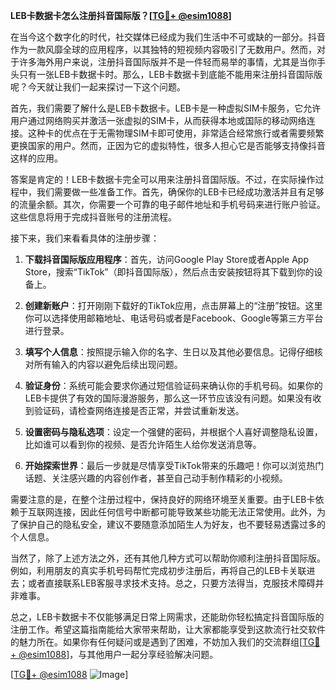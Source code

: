**LEB卡数据卡怎么注册抖音国际版？[[TG💪+ @esim1088](https://t.me/s/esim1088)]**

在当今这个数字化的时代，社交媒体已经成为我们生活中不可或缺的一部分。抖音作为一款风靡全球的应用程序，以其独特的短视频内容吸引了无数用户。然而，对于许多海外用户来说，注册抖音国际版并不是一件轻而易举的事情，尤其是当你手头只有一张LEB卡数据卡时。那么，LEB卡数据卡到底能不能用来注册抖音国际版呢？今天就让我们一起来探讨一下这个问题。

首先，我们需要了解什么是LEB卡数据卡。LEB卡是一种虚拟SIM卡服务，它允许用户通过网络购买并激活一张虚拟的SIM卡，从而获得本地或国际的移动网络连接。这种卡的优点在于无需物理SIM卡即可使用，非常适合经常旅行或者需要频繁更换国家的用户。然而，正因为它的虚拟特性，很多人担心它是否能够支持像抖音这样的应用。

答案是肯定的！LEB卡数据卡完全可以用来注册抖音国际版。不过，在实际操作过程中，我们需要做一些准备工作。首先，确保你的LEB卡已经成功激活并且有足够的流量余额。其次，你需要一个可靠的电子邮件地址和手机号码来进行账户验证。这些信息将用于完成抖音账号的注册流程。

接下来，我们来看看具体的注册步骤：

1. **下载抖音国际版应用程序**：首先，访问Google Play Store或者Apple App Store，搜索“TikTok”（即抖音国际版），然后点击安装按钮将其下载到你的设备上。

2. **创建新账户**：打开刚刚下载好的TikTok应用，点击屏幕上的“注册”按钮。这里你可以选择使用邮箱地址、电话号码或者是Facebook、Google等第三方平台进行登录。

3. **填写个人信息**：按照提示输入你的名字、生日以及其他必要信息。记得仔细核对所有输入的内容以避免后续出现问题。

4. **验证身份**：系统可能会要求你通过短信验证码来确认你的手机号码。如果你的LEB卡提供了有效的国际漫游服务，那么这一环节应该没有问题。如果没有收到验证码，请检查网络连接是否正常，并尝试重新发送。

5. **设置密码与隐私选项**：设定一个强健的密码，并根据个人喜好调整隐私设置，比如谁可以看到你的视频、是否允许陌生人给你发送消息等。

6. **开始探索世界**：最后一步就是尽情享受TikTok带来的乐趣吧！你可以浏览热门话题、关注感兴趣的内容创作者，甚至自己动手制作精彩的小视频。

需要注意的是，在整个注册过程中，保持良好的网络环境至关重要。由于LEB卡依赖于互联网连接，因此任何信号中断都可能导致某些功能无法正常使用。此外，为了保护自己的隐私安全，建议不要随意添加陌生人为好友，也不要轻易透露过多的个人信息。

当然了，除了上述方法之外，还有其他几种方式可以帮助你顺利注册抖音国际版。例如，利用朋友的真实手机号码帮忙完成初步注册后，再将自己的LEB卡关联进去；或者直接联系LEB客服寻求技术支持。总之，只要方法得当，克服技术障碍并非难事。

总之，LEB卡数据卡不仅能够满足日常上网需求，还能助你轻松搞定抖音国际版的注册工作。希望这篇指南能给大家带来帮助，让大家都能享受到这款流行社交软件的魅力所在。如果你有任何疑问或是遇到了困难，不妨加入我们的交流群组[[TG💪+ @esim1088](https://t.me/s/esim1088)]，与其他用户一起分享经验解决问题。

[[TG💪+ @esim1088](https://t.me/s/esim1088) ![Image](https://i.postimg.cc/4NQfJmqS/Snipaste-2025-05-13-00-14-12.png)]